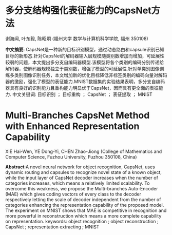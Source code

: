 # 多分支结构强化表征能力的CapsNet方法

谢海闻, 叶东毅, 陈昭炯
(福州大学 数学与计算机科学学院, 福州 350108)


**中文摘要**: CapsNet是一种新的目标识别模型，通过动态路由和capsule识别已知目标的新形态.针对CapsNet的解码器输入层规模随类别数增加而增加，可延展性较弱的问题，本文提出多分支自编码器模型.该模型将各个类别的编码分别传递给解码器，使解码器规模独立于类别数，增强了模型的可延展性.针对单类别图像训练多类别图像识别任务，本文增加新的优化目标降低非标签类别的编码向量对解码器的激励，强化了模型的表征能力.MNIST数据集的实验结果表明，多分支自编码器具有良好的识别能力且重构能力明显优于CapsNet，因而具有更全面的表征能力.
中文关键词: 目标识别 ； 目标重构 ； CapsNet ； 表征提取 ； MNIST


# Multi-Branches CapsNet Method with Enhanced Representation Capability
XIE Hai-Wen, YE Dong-Yi, CHEN Zhao-Jiong
(College of Mathematics and Computer Science, Fuzhou University, Fuzhou 350108, China)


**Abstract**:A novel neural network for object recognition, CapsNet, uses dynamic routing and capsules to recognize novel state of a known object, while the input layer of CapsNet decoder increases when the number of categories increases, which means a relatively limited scalability. To overcome this weakness, we propose the Multi-branches Auto-Encoder (MAE) which gives coding vectors of every class to the decoder respectively letting the scale of decoder independent from the number of categories enhancing the representation capability of the proposed model. The experiment on MNIST shows that MAE is competitive in recognition and more powerful in reconstruction which means a more complete capability on representation.
keywords: object recognition ; object reconstruction ; CapsNet ; representation extracting ; MNIST
